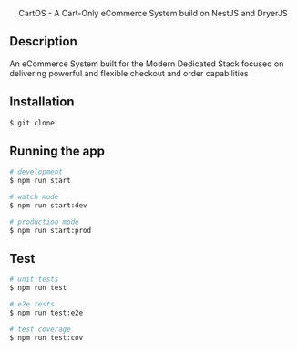 <p align="center">
CartOS - A Cart-Only eCommerce System build on NestJS and DryerJS 
</p>



## Description

An eCommerce System built for the Modern Dedicated Stack focused on delivering powerful and flexible checkout and order capabilities

## Installation

```bash
$ git clone 
```

## Running the app

```bash
# development
$ npm run start

# watch mode
$ npm run start:dev

# production mode
$ npm run start:prod
```

## Test

```bash
# unit tests
$ npm run test

# e2e tests
$ npm run test:e2e

# test coverage
$ npm run test:cov
```
